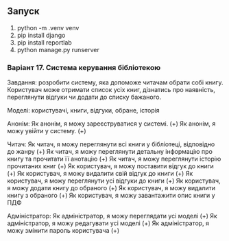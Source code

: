 ## Запуск

1) python -m .venv venv
2) pip install django
3) pip install reportlab
4) python manage.py runserver

### Варіант 17. Система керування бібліотекою
Завдання: розробити систему, яка допоможе читачам обрати собі книгу. Користувач може отримати список усіх книг, дізнатись про наявність, переглянути відгуки чи додати до списку бажаного.

Моделі: користувачі, книги, відгуки, обране, історія

Анонім:
Як анонім, я можу зареєструватися у системі. (+)
Як анонім, я можу увійти у систему. (+)

Читач:
Як читач, я можу переглянути всі книги у бібліотеці, відповідно до жанру (+)
Як читач, я можу переглянути детальну інформацію про книгу та прочитати її анотацію (+)
Як читач, я можу переглянути історію прочитаних книг (+)
Як користувач, я можу поставити відгук до книги (+)
Як користувач, я можу видалити свій відгук до книги (+)
Як користувач, я можу переглянути усі відгуки до книги (+)
Як користувач, я можу додати книгу до обраного (+)
Як користувач, я можу видалити книгу з обраного (+)
Як користувач, я можу завантажити опис книги у ПДФ

Адміністратор:
Як адміністратор, я можу переглядати усі моделі (+)
Як адміністратор, я можу редагувати усі моделі (+)
Як адміністратор, я можу змінити пароль користувача (+)



